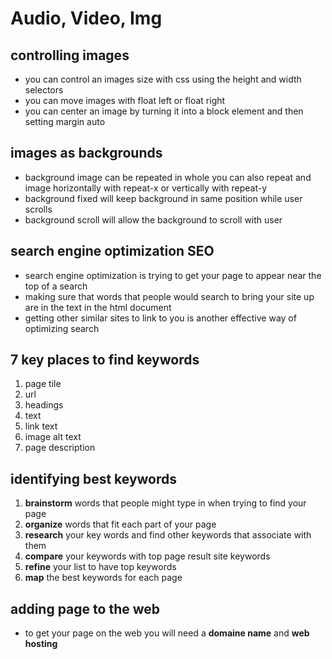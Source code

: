 # Audio, Video, Img
## controlling images
- you can control an images size with css using the height and width selectors
- you can move images with float left or float right
- you can center an image by turning it into a block element and then setting margin auto
## images as backgrounds
- background image can be repeated in whole you can also repeat and image horizontally with repeat-x or vertically with repeat-y
- background fixed will keep background in same position while user scrolls 
- background scroll will allow the background to scroll with user
## search engine optimization SEO
- search engine optimization is trying to get your page to appear near the top of a search
- making sure that words that people would search to bring your site up are in the text in the html document
- getting other similar sites to link to you is another effective way of optimizing search 
## 7 key places to find keywords
1. page tile 
2. url
3. headings
4. text
5. link text
6. image alt text
7. page description 
## identifying best keywords
1. **brainstorm** words that people might type in when trying to find your page
2. **organize** words that fit each part of your page 
3. **research** your key words and find other keywords that associate with them
4. **compare** your keywords with top page result site keywords
5. **refine** your list to have top keywords
6. **map** the best keywords for each page
## adding page to the web
- to get your page on the web you will need a **domaine name** and **web hosting**
